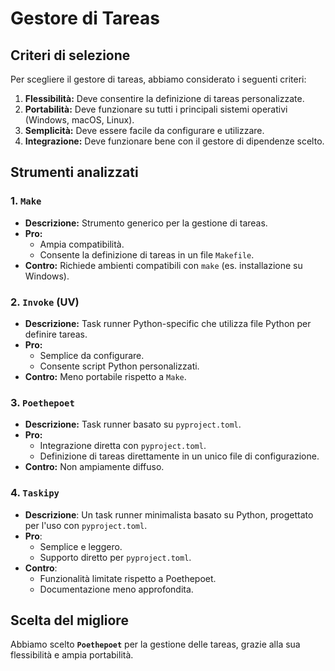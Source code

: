 # Gestore di Tareas

## Criteri di selezione
Per scegliere il gestore di tareas, abbiamo considerato i seguenti criteri:
1. **Flessibilità:** Deve consentire la definizione di tareas personalizzate.
2. **Portabilità:** Deve funzionare su tutti i principali sistemi operativi (Windows, macOS, Linux).
3. **Semplicità:** Deve essere facile da configurare e utilizzare.
4. **Integrazione:** Deve funzionare bene con il gestore di dipendenze scelto.

## Strumenti analizzati
### 1. **`Make`**
- **Descrizione:** Strumento generico per la gestione di tareas.
- **Pro:** 
  - Ampia compatibilità.
  - Consente la definizione di tareas in un file `Makefile`.
- **Contro:** Richiede ambienti compatibili con `make` (es. installazione su Windows).

### 2. **`Invoke` (UV)**
- **Descrizione:** Task runner Python-specific che utilizza file Python per definire tareas.
- **Pro:** 
  - Semplice da configurare.
  - Consente script Python personalizzati.
- **Contro:** Meno portabile rispetto a `Make`.

### 3. **`Poethepoet`**
- **Descrizione:** Task runner basato su `pyproject.toml`.
- **Pro:** 
  - Integrazione diretta con `pyproject.toml`.
  - Definizione di tareas direttamente in un unico file di configurazione.
- **Contro:** Non ampiamente diffuso.

### 4. **`Taskipy`**
- **Descrizione**: Un task runner minimalista basato su Python, progettato per l'uso con `pyproject.toml`.
- **Pro**:
  - Semplice e leggero.
  - Supporto diretto per `pyproject.toml`.
- **Contro**:
  - Funzionalità limitate rispetto a Poethepoet.
  - Documentazione meno approfondita.

## Scelta del migliore
Abbiamo scelto **`Poethepoet`** per la gestione delle tareas, grazie alla sua flessibilità e ampia portabilità.
